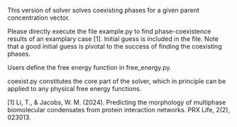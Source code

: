 This version of solver solves coexisting phases for a given parent concentration vector.

Please directly execute the file example.py to find phase-coexistence results of an examplary case [1].
Initial guess is included in the file. Note that a good initial guess is pivotal to the success of finding the coexisting phases.  

Users define the free energy function in free_energy.py. 

coexist.py constitutes the core part of the solver, which in principle can be applied to any physical free energy functions.


[1] Li, T., & Jacobs, W. M. (2024). Predicting the morphology of multiphase biomolecular condensates from protein interaction networks. PRX Life, 2(2), 023013.
